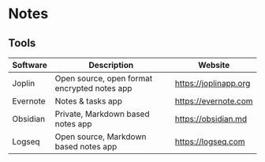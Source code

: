 # Notes

## Tools

| Software | Description                                  | Website               |
| -------- | -------------------------------------------- |---------------------- |
| Joplin   | Open source, open format encrypted notes app | https://joplinapp.org |
| Evernote | Notes & tasks app                            | https://evernote.com  |
| Obsidian | Private, Markdown based notes app            | https://obsidian.md   |
| Logseq   | Open source, Markdown based notes app        | https://logseq.com    |